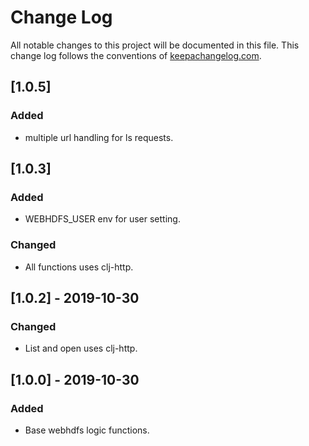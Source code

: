 # Change Log
All notable changes to this project will be documented in this file. This change log follows the conventions of [keepachangelog.com](http://keepachangelog.com/).

## [1.0.5]
### Added
- multiple url handling for ls requests.

## [1.0.3]
### Added
- WEBHDFS_USER env for user setting.

### Changed
- All functions uses clj-http.

## [1.0.2] - 2019-10-30
### Changed
- List and open uses clj-http.

## [1.0.0] - 2019-10-30
### Added
- Base webhdfs logic functions.

